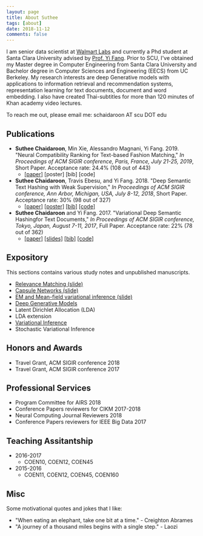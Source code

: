 ```yaml
---
layout: page
title: About Suthee
tags: [about]
date: 2018-11-12
comments: false
---
```

    
I am senior data scientist at [Walmart Labs](https://www.walmartlabs.com/) and currently a Phd student at Santa Clara University advised by [Prof. Yi Fang](http://www.cse.scu.edu/~yfang/). Prior to SCU, I've obtained my Master degree in Computer Engineering from Santa Clara University and Bachelor degree in Computer Sciences and Engineering (EECS) from UC Berkeley. My research interests are deep Generative models with applications to information retrieval and recommendation systems, representation learning for text documents, document and word embedding. I also have created Thai-subtitles for more than 120 minutes of Khan academy video lectures.

To reach me out, please email me: schaidaroon AT scu DOT edu

## Publications
* **Suthee Chaidaroon**, Min Xie, Alessandro Magnani, Yi Fang. 2019. "Neural Compatibility Ranking for Text-based Fashion Matching," *In Proceedings of ACM SIGIR conference, Paris, France, July 21-25, 2019*, Short Paper. Acceptance rate: 24.4% (108 out of 443)
    * [[paper]](_SIGIR19__Compatible_Matching.pdf) [poster] [bib] [code]
* **Suthee Chaidaroon**, Travis Ebesu, and Yi Fang. 2018. "Deep Semantic Text Hashing with Weak Supervision," *In Proceedings of ACM SIGIR conference, Ann Arbor, Michigan, USA, July 8-12, 2018*, Short Paper. Acceptance rate: 30% (98 out of 327)
    *  [[paper]](https://www.dropbox.com/s/wau8envoxdjred8/Deep_Semantic_Text_Hashing_With_Weak_Supervision.pdf?dl=0) [[poster]](https://www.dropbox.com/s/pchngtsec29vw6s/SH_weak_supervision_Poster.pdf?dl=0) [[bib]](https://www.dropbox.com/s/u824w51z02vrxt4/Variational_Deep_SH_for_Text.bib?dl=0) [[code]](https://github.com/unsuthee/SemanticHashingWeakSupervision)
* **Suthee Chaidaroon** and Yi Fang. 2017. "Variational Deep Semantic Hashingfor Text Documents," *In Proceedings of ACM SIGIR conference, Tokyo, Japan, August 7-11, 2017*, Full Paper. Acceptance rate: 22% (78 out of 362)
    * [[paper]](https://www.dropbox.com/s/wqbghl7sv4gaa18/Variational_Deep_Hashing_for_Text_Documents.pdf?dl=0) [[slides]](https://www.dropbox.com/s/b2jsxidk5539vu3/VDSH_Slides_SIGIR_2017.pdf?dl=0) [[bib]](https://www.dropbox.com/s/12lcc0g9g8pstb9/SemanticHashingWeakSupervision.bib?dl=0) [[code]](https://github.com/unsuthee/VariationalDeepSemanticHashing)

## Expository
This sections contains various study notes and unpublished manuscripts.
* [Relevance Matching (slide)](https://www.dropbox.com/s/62on73l0a7j0k13/Relevance_Matching_Suthee2018.pdf?dl=0)
* [Capsule Networks (slide)](https://www.dropbox.com/s/x01munf9vdwunzr/CapsuleNetworks.pdf?dl=0) 
* [EM and Mean-field variational inference (slide)](https://www.dropbox.com/s/mctfo4h5od2hl1w/EMandVI.pdf?dl=0)
* [Deep Generative Models](https://www.dropbox.com/s/khpf6tlglvll1af/DeepGenerativeModels.pdf?dl=0)
* Latent Dirichlet Allocation (LDA)
* LDA extension
* [Variational Inference](https://www.dropbox.com/s/6htifrgioa5drnw/variational_inferences.pdf?dl=0)
* Stochastic Variational Inference

## Honors and Awards
* Travel Grant, ACM SIGIR conference 2018
* Travel Grant, ACM SIGIR conference 2017

## Professional Services
* Program Committee for AIRS 2018
* Conference Papers reviewers for CIKM 2017-2018
* Neural Computing Journal Reviewers 2018
* Conference Papers reviewers for IEEE Big Data 2017

## Teaching Assitantship
* 2016-2017
    - COEN10, COEN12, COEN45
* 2015-2016
    - COEN11, COEN12, COEN45, COEN160

## Misc
Some motivational quotes and jokes that I like:
* "When eating an elephant, take one bit at a time." - Creighton Abrames
* "A journey of a thousand miles begins with a single step." - Laozi
